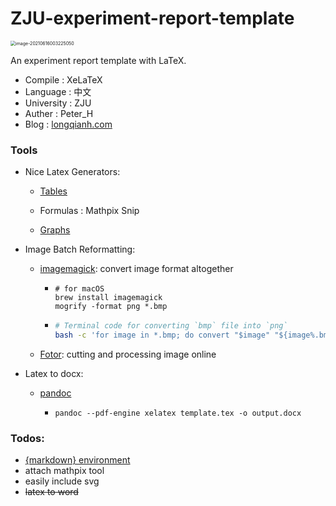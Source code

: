 # ZJU-experiment-report-template

<img src="https://tva1.sinaimg.cn/large/008i3skNly1grjf6dpfpwj30u00v3dnd.jpg" alt="image-20210616003225050" style="zoom: 50%;" />

An experiment report template with LaTeX.

- Compile : XeLaTeX
- Language : 中文
- University : ZJU
- Auther : Peter_H
- Blog : [longqianh.com](https://longqianh.com)



### Tools

- Nice Latex Generators: 

  - [Tables](https://www.tablesgenerator.com/)

  - Formulas : Mathpix Snip

  - [Graphs](https://csacademy.com/app/graph_editor/)

- Image Batch Reformatting:

  - [imagemagick](https://imagemagick.org): convert image format altogether

    - ```shell
      # for macOS
      brew install imagemagick 
      mogrify -format png *.bmp
      ```
      
    - ```bash
      # Terminal code for converting `bmp` file into `png`
      bash -c 'for image in *.bmp; do convert "$image" "${image%.bmp}.png"; echo “image $image converted to ${image%.bmp}.png ”; done'
      ```

      

  - [Fotor](https://www.fotor.com): cutting and processing image online

- Latex to docx:

  - [pandoc](https://medium.com/@zhelinchen91/how-to-convert-from-latex-to-ms-word-with-pandoc-f2045a762293)

    - ```shell
      pandoc --pdf-engine xelatex template.tex -o output.docx
      ```

      

### Todos:

- [{markdown} environment](https://liam.page/2020/03/30/writing-manuscript-in-Markdown-and-typesetting-with-LaTeX/)
- attach mathpix tool
- easily include svg
- ~~latex to word~~